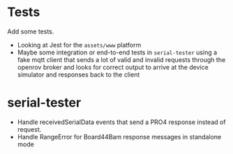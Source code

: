 # Tests
Add some tests.  

* Looking at Jest for the `assets/www` platform
* Maybe some integration or end-to-end tests in `serial-tester` using a fake mqtt client that sends a lot of valid and invalid requests through the openrov broker and looks for correct output to arrive at the device simulator and responses back to the client

# serial-tester
* Handle receivedSerialData events that send a PRO4 response instead of request.
* Handle RangeError for Board44Bam response messages in standalone mode
